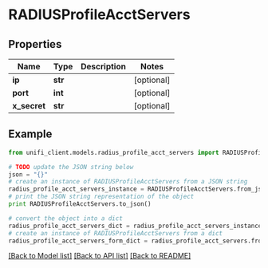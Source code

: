 # RADIUSProfileAcctServers


## Properties

Name | Type | Description | Notes
------------ | ------------- | ------------- | -------------
**ip** | **str** |  | [optional] 
**port** | **int** |  | [optional] 
**x_secret** | **str** |  | [optional] 

## Example

```python
from unifi_client.models.radius_profile_acct_servers import RADIUSProfileAcctServers

# TODO update the JSON string below
json = "{}"
# create an instance of RADIUSProfileAcctServers from a JSON string
radius_profile_acct_servers_instance = RADIUSProfileAcctServers.from_json(json)
# print the JSON string representation of the object
print RADIUSProfileAcctServers.to_json()

# convert the object into a dict
radius_profile_acct_servers_dict = radius_profile_acct_servers_instance.to_dict()
# create an instance of RADIUSProfileAcctServers from a dict
radius_profile_acct_servers_form_dict = radius_profile_acct_servers.from_dict(radius_profile_acct_servers_dict)
```
[[Back to Model list]](../README.md#documentation-for-models) [[Back to API list]](../README.md#documentation-for-api-endpoints) [[Back to README]](../README.md)


